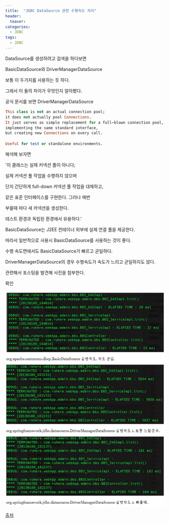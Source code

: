 ```yaml
---
title:  "JDBC DataSource 관련 수행속도 차이"
header:
  teaser: 
categories: 
  - JDBC
tags:
  - JDBC
---
```


DataSource를 생성하려고 검색을 하다보면

BasicDataSource와 DriverManagerDataSource

보통 이 두가지를 사용하는 듯 하다.

그래서 이 둘의 차이가 무엇인지 알아봤다.

공식 문서를 보면 DriverManagerDataSource

```ruby
This class is not an actual connection pool; 
it does not actually pool Connections. 
It just serves as simple replacement for a full-blown connection pool,
implementing the same standard interface, 
but creating new Connections on every call.

Useful for test or standalone environments.
```
해석해 보자면 

'이 클래스는 실제 커넥션 풀이 아니다; 

실제 커넥션 풀 작업을 수행하지 않으며

단지 간단하게 full-down 커넥션 풀 작업을 대체하고, 

같은 표준 인터페이스를 구현한다. 그러나 매번 

부를때 마다 새 커넥션을 생성한다.

테스트 환경과 독립된 환경에서 유용하다.'

BasicDataSource는 J2EE 컨테이너 외부에 실제 연결 풀을 제공한다.

따라서 일반적으로 사용시 BasicDataSource를 사용하는 것이 좋다.

수행 속도면에서도 BasicDataSource가 빠르고 균일하다.

DriverManagerDataSource의 경우 수행속도가 속도가 느리고 균일하지도 않다.

관련해서 포스팅을 발견해 사진을 첨부한다.

확인

<img src="/assets/img/20200805/datasource2.png">

[출처][dataSource]


[dataSource]: https://ls-al.tumblr.com/post/40004576494/basicdatasource-vs-drivermanagerdatasource

